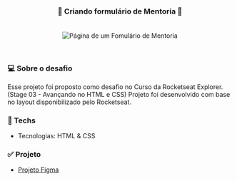 <h3 align="center"> 
	🚀 Criando formulário de Mentoria 🚀 
    <br></br>
</h3>

<p align="center" style="display: flex; align-items: flex-start; justify-content: center">
  <img alt="Página de um Fomulário de Mentoria" title="Formulário de Mentoria" src="https://i.imgur.com/HHV7DS8.png">
</p>  

<br>

### 💻 Sobre o desafio

Esse projeto foi proposto como desafio no Curso da Rocketseat Explorer. (Stage 03 - Avançando no HTML e CSS) 
Projeto foi desenvolvido com base no layout disponibilizado pelo Rocketseat.

### 🚀 Techs

- Tecnologias: HTML & CSS

### ✅ Projeto 

- [Projeto Figma](https://www.figma.com/file/SUW3YzkdF7DGtPxpr2uE6e/Stage-03---Formul%C3%A1rio-intermedi%C3%A1rio-(Copy)?type=design&node-id=3-4&t=Kh5yj0YPOVHR3FLY-0)